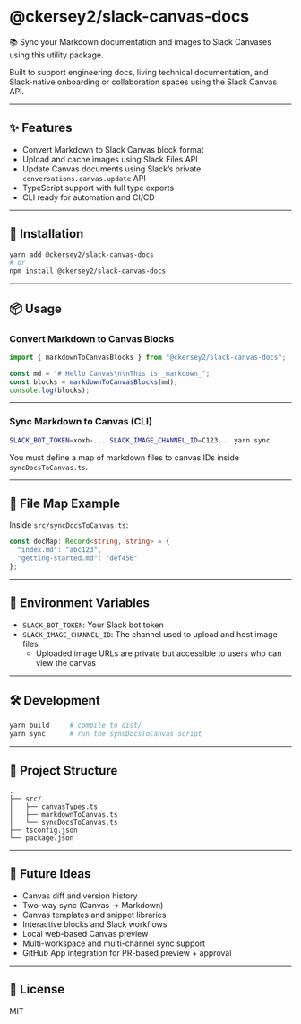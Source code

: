 # @ckersey2/slack-canvas-docs

📚 Sync your Markdown documentation and images to Slack Canvases using this utility package.

Built to support engineering docs, living technical documentation, and Slack-native onboarding or collaboration spaces using the Slack Canvas API.

---

## ✨ Features

- Convert Markdown to Slack Canvas block format
- Upload and cache images using Slack Files API
- Update Canvas documents using Slack’s private `conversations.canvas.update` API
- TypeScript support with full type exports
- CLI ready for automation and CI/CD

---

## 🚀 Installation

```bash
yarn add @ckersey2/slack-canvas-docs
# or
npm install @ckersey2/slack-canvas-docs
```

---

## 📦 Usage

### Convert Markdown to Canvas Blocks

```ts
import { markdownToCanvasBlocks } from "@ckersey2/slack-canvas-docs";

const md = "# Hello Canvas\n\nThis is _markdown_";
const blocks = markdownToCanvasBlocks(md);
console.log(blocks);
```

---

### Sync Markdown to Canvas (CLI)

```bash
SLACK_BOT_TOKEN=xoxb-... SLACK_IMAGE_CHANNEL_ID=C123... yarn sync
```

You must define a map of markdown files to canvas IDs inside `syncDocsToCanvas.ts`.

---

## 🧠 File Map Example

Inside `src/syncDocsToCanvas.ts`:

```ts
const docMap: Record<string, string> = {
  "index.md": "abc123",
  "getting-started.md": "def456"
};
```

---

## 🔐 Environment Variables

- `SLACK_BOT_TOKEN`: Your Slack bot token
- `SLACK_IMAGE_CHANNEL_ID`: The channel used to upload and host image files
  - Uploaded image URLs are private but accessible to users who can view the canvas

---

## 🛠 Development

```bash
yarn build     # compile to dist/
yarn sync      # run the syncDocsToCanvas script
```

---

## 📁 Project Structure

```
.
├── src/
│   ├── canvasTypes.ts
│   ├── markdownToCanvas.ts
│   └── syncDocsToCanvas.ts
├── tsconfig.json
└── package.json
```

---

## 🔮 Future Ideas

- Canvas diff and version history
- Two-way sync (Canvas → Markdown)
- Canvas templates and snippet libraries
- Interactive blocks and Slack workflows
- Local web-based Canvas preview
- Multi-workspace and multi-channel sync support
- GitHub App integration for PR-based preview + approval


---

## 📄 License

MIT
